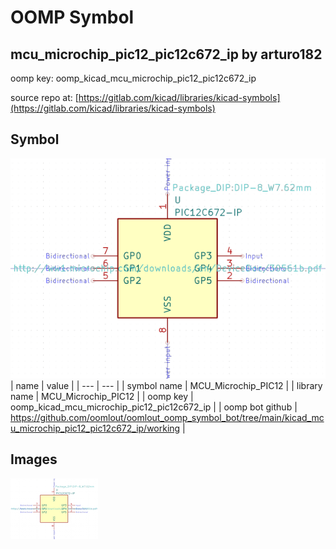 # OOMP Symbol  
## mcu_microchip_pic12_pic12c672_ip  by arturo182  
  
oomp key: oomp_kicad_mcu_microchip_pic12_pic12c672_ip  
  
source repo at: [https://gitlab.com/kicad/libraries/kicad-symbols](https://gitlab.com/kicad/libraries/kicad-symbols)  
## Symbol  
  
[![working.png](working_600.png)](working.png)  
| name | value | 
| --- | --- | 
| symbol name | MCU_Microchip_PIC12 | 
| library name | MCU_Microchip_PIC12 | 
| oomp key | oomp_kicad_mcu_microchip_pic12_pic12c672_ip | 
| oomp bot github | https://github.com/oomlout/oomlout_oomp_symbol_bot/tree/main/kicad_mcu_microchip_pic12_pic12c672_ip/working | 
## Images  
  
[![working.png](working_140.png)](working.png)  
